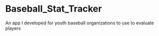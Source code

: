# Baseball_Stat_Tracker
An app I developed for youth baseball organizations to use to evaluate players

